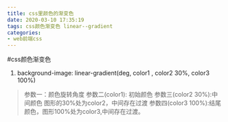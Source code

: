 ```yaml
---
title: css里颜色的渐变色
date: 2020-03-10 17:35:19
tags: css颜色渐变色 linear--gradient
categories:
- web前端css
---
```


#css颜色渐变色
1. background-image: linear-gradient(deg, color1 , color2 30%, color3 100%)
> 参数一：颜色旋转角度
> 参数二(color1): 初始颜色
> 参数三(color2 30%):中间颜色 图形的30%处为color2，中间存在过渡
> 参数四(color3 100%):结尾颜色，图形100%处为color3,中间存在过渡。